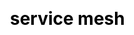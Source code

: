 ---
title: "service mesh"
layout: "scenario"

css: "scss/scenario.scss"

section1:
  title: KubeSphere Service Mesh provides a simpler distribution of Istio with consolidated UX
  content: If you’re running and scaling microservices on Kubernetes, it’s time to adopt the istio-based service mesh for your distributed system. We design a unified UI to integrate and manage tools including Istio, Envoy, Jaeger.
  image: /images/service-mesh/banner.jpg

image: /images/service-mesh/service-mesh.jpg
bg: /images/service-mesh/28.svg

section2:
  title: What Makes KubeSphere Service Mesh Special
  list:
    - title: Traffic Management
      image: /images/service-mesh/traffic-management.png
      summary:
      contentList:
        - content: <span>Canary release,</span> provides canary rollouts, and staged rollouts with percentage-based traffic splits.
        - content: <span>Blue-green deployment</span> allows the new version of the application to be deployed in the green environment and tested for functionality and performance.
        - content: <span>Traffic mirroring</span> enables teams to bring changes to production with as little risk as possible.
        - content: <span>Circuit breakers</span> allows users to set limits for calls to individual hosts within a service
    
    - title: Visualization
      image: /images/service-mesh/visualization.png
      summary: observability is extremely useful in understanding cloud-native microservice interconnections. KubeSphere has the ability to visualize the connections between microservices and the topology of how they interconnect.
      contentList:
    
    - title: Distributed Tracing
      image: /images/service-mesh/distributed-tracing.png
      summary: Based on Jaeger, KubeSphere enables users to track how each service interacts with other services. It brings a deeper understanding about request latency, bottlenecks, serialization and parallelism via visualization.
      contentList:

section3:
  title: See KubeSphere Service Mesh In Action
  image: /images/service-mesh/15.jpg
  content: Want to get started in action by following with the hands-on lab?
  btnContent: Start Hands-on Lab
  link:
  bgLeft: /images/service-mesh/3-2.svg
  bgRight: /images/service-mesh/3.svg
---